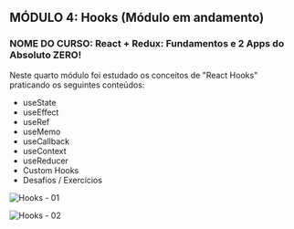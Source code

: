 ## MÓDULO 4: Hooks (Módulo em andamento)

### NOME DO CURSO: React + Redux: Fundamentos e 2 Apps do Absoluto ZERO!

Neste quarto módulo foi estudado os conceitos de "React Hooks" praticando os seguintes conteúdos:

- useState
- useEffect
- useRef
- useMemo
- useCallback
- useContext
- useReducer
- Custom Hooks
- Desafios / Exercícios

![Hooks - 01](https://user-images.githubusercontent.com/72532360/144659109-31e623b7-6745-4009-8c6d-5a8d65d8e2da.png)

![Hooks - 02](https://user-images.githubusercontent.com/72532360/144659120-f52329b4-19e1-4ab1-8ed4-dadc3f5798b1.png)

